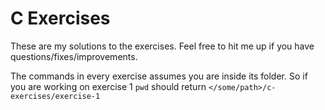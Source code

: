 # C Exercises

These are my solutions to the exercises.
Feel free to hit me up if you have questions/fixes/improvements.

The commands in every exercise assumes you are inside
its folder. So if you are working on exercise 1 `pwd` should return
`</some/path>/c-exercises/exercise-1`

